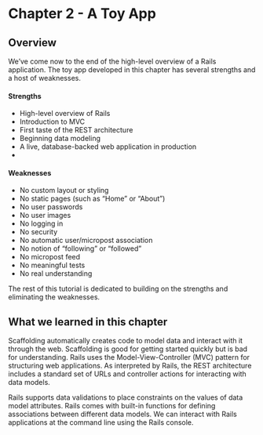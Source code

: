 Chapter 2 - A Toy App
=========

## Overview
We’ve come now to the end of the high-level overview of a Rails application. The toy app developed in this chapter has several strengths and a host of weaknesses.

#### Strengths

- High-level overview of Rails
- Introduction to MVC
- First taste of the REST architecture
- Beginning data modeling
- A live, database-backed web application in production
- 
#### Weaknesses

- No custom layout or styling
- No static pages (such as “Home” or “About”)
- No user passwords
- No user images
- No logging in
- No security
- No automatic user/micropost association
- No notion of “following” or “followed”
- No micropost feed
- No meaningful tests
- No real understanding

The rest of this tutorial is dedicated to building on the strengths and eliminating the weaknesses.

## What we learned in this chapter

Scaffolding automatically creates code to model data and interact with it through the web.
Scaffolding is good for getting started quickly but is bad for understanding.
Rails uses the Model-View-Controller (MVC) pattern for structuring web applications.
As interpreted by Rails, the REST architecture includes a standard set of URLs and controller actions for interacting with data models.

Rails supports data validations to place constraints on the values of data model attributes.
Rails comes with built-in functions for defining associations between different data models.
We can interact with Rails applications at the command line using the Rails console.


